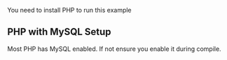 You need to install PHP to run this example

## PHP with MySQL Setup

Most PHP has MySQL enabled. If not ensure you enable it during compile.
